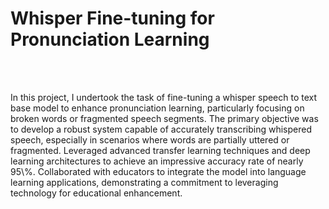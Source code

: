 <h1>Whisper Fine-tuning for Pronunciation Learning</h1><br><br>

<p>In this project, I undertook the task of fine-tuning a whisper speech to text base model to enhance pronunciation learning, particularly focusing on broken words or fragmented speech segments. The primary objective was to develop a robust system capable of accurately transcribing whispered speech, especially in scenarios where words are partially uttered or fragmented. Leveraged advanced transfer learning techniques and deep learning architectures to achieve an impressive accuracy rate of nearly 95\%. Collaborated with educators to integrate the model into language learning applications, demonstrating a commitment to leveraging technology for educational enhancement.</p>
